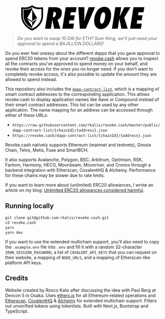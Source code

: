 <p align="center">
  <img width="400" src="public/assets/images/revoke.png">
</p>

> _Do you want to swap 10 DAI for ETH? Sure thing, we'll just need your approval to spend a BAJILLION DOLLARS!_

Do you ever feel uneasy about the different dapps that you gave approval to spend ERC20 tokens from your account? [revoke.cash](https://revoke.cash) allows you to inspect all the contracts you've approved to spend money on your behalf, and revoke their access for the ones you no longer need. If you don't want to completely revoke access, it's also possible to update the amount they are allowed to spend instead.

This repository also includes the [`dapp-contract-list`](/public/dapp-contract-list/), which is a mapping of smart contract addresses to the corresponding application. This allows revoke.cash to display application names like Aave or Compound instead of their smart contract addresses. This list can be used by any other application. The name mapping for an address can be accessed through either of these URLs:

- `https://raw.githubusercontent.com/rkalis/revoke.cash/master/public/dapp-contract-list/{chainId}/{address}.json`
- `https://revoke.cash/dapp-contract-list/{chainId}/{address}.json`

Revoke.cash natively supports Ethereum (mainnet and testnets), Gnosis Chain, Telos, Metis, Fuse and SmartBCH.

It also supports Avalanche, Polygon, BSC, Arbitrum, Optimism, RSK, Fantom, Harmony, HECO, Moonbeam, Moonriver, and Cronos through a backend integration with Etherscan, CovalentHQ & Alchemy. Performance for these chains may be slower due to rate limits.

If you want to learn more about (unlimited) ERC20 allowances, I wrote an article on my blog: [Unlimited ERC20 allowances considered harmful](https://kalis.me/unlimited-erc20-allowances/).

## Running locally

```
git clone git@github.com:rkalis/revoke.cash.git
cd revoke.cash
yarn
yarn dev
```

If you want to use the extended multichain support, you'll also need to copy the `.example.env` file into `.env` and fill it with a random 32-character `IRON_SESSION_PASSWORD`, a list of `COVALENT_API_KEYS` that you can request on their website, a mapping of `NODE_URLS`, and a mapping of Etherscan-like platform API keys.

## Credits

Website created by Rosco Kalis after discussing the idea with Paul Berg at Devcon 5 in Osaka. Uses [ethers.js](https://github.com/ethers-io/ethers.js) for all Ethereum-related operations and [Etherscan](https://etherscan.io), [CovalentHQ](https://www.covalenthq.com/) & [Alchemy](https://www.alchemy.com/) for extended multichain support. Filters out unverified tokens using tokenlists. Built with Next.js, Bootstrap and TypeScript.
